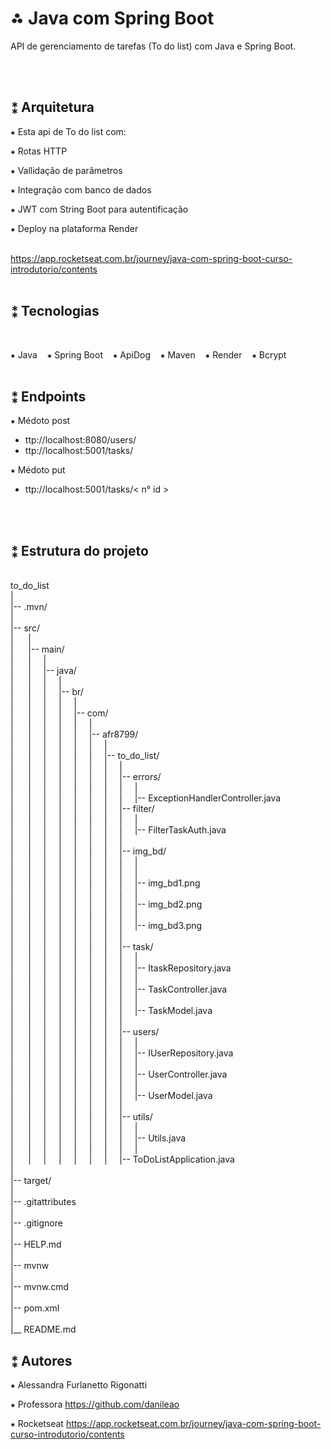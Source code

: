 # ⁂ Java com Spring Boot

API de gerenciamento de tarefas (To do list) com Java e Spring Boot.

<br>
<br>

## ⁑ Arquitetura


⁕ Esta api de To do list com:

⁕ Rotas HTTP

⁕ Vallidação de parâmetros

⁕ Integração com banco de dados

⁕ JWT com String Boot para autentificação

⁕ Deploy na plataforma Render


<br>https://app.rocketseat.com.br/journey/java-com-spring-boot-curso-introdutorio/contents
<br>
<br>

## ⁑ Tecnologias
<br>

⁕ Java&nbsp;&nbsp;&nbsp;&nbsp;⁕ Spring Boot&nbsp;&nbsp;&nbsp;&nbsp;⁕ ApiDog&nbsp;&nbsp;&nbsp;&nbsp;⁕ Maven&nbsp;&nbsp;&nbsp;&nbsp;⁕ Render&nbsp;&nbsp;&nbsp;&nbsp;⁕ Bcrypt
<br>
<br>

## ⁑ Endpoints 

⁕ Médoto post

- ttp://localhost:8080/users/
- ttp://localhost:5001/tasks/

⁕ Médoto put

- ttp://localhost:5001/tasks/< n° id >
<br>
<br>

## ⁑ Estrutura do projeto

<br>to_do_list
<br>|
<br>|-- .mvn/
<br>|
<br>|-- src/
<br>|&nbsp;&nbsp;&nbsp;&nbsp;&nbsp;&nbsp;|
<br>|&nbsp;&nbsp;&nbsp;&nbsp;&nbsp;&nbsp;|-- main/
<br>|&nbsp;&nbsp;&nbsp;&nbsp;&nbsp;&nbsp;|&nbsp;&nbsp;&nbsp;&nbsp;&nbsp;|
<br>|&nbsp;&nbsp;&nbsp;&nbsp;&nbsp;&nbsp;|&nbsp;&nbsp;&nbsp;&nbsp;&nbsp;|-- java/
<br>|&nbsp;&nbsp;&nbsp;&nbsp;&nbsp;&nbsp;|&nbsp;&nbsp;&nbsp;&nbsp;&nbsp;|&nbsp;&nbsp;&nbsp;&nbsp;&nbsp;|
<br>|&nbsp;&nbsp;&nbsp;&nbsp;&nbsp;&nbsp;|&nbsp;&nbsp;&nbsp;&nbsp;&nbsp;|&nbsp;&nbsp;&nbsp;&nbsp;&nbsp;|-- br/
<br>|&nbsp;&nbsp;&nbsp;&nbsp;&nbsp;&nbsp;|&nbsp;&nbsp;&nbsp;&nbsp;&nbsp;|&nbsp;&nbsp;&nbsp;&nbsp;&nbsp;|&nbsp;&nbsp;&nbsp;&nbsp;&nbsp;|
<br>|&nbsp;&nbsp;&nbsp;&nbsp;&nbsp;&nbsp;|&nbsp;&nbsp;&nbsp;&nbsp;&nbsp;|&nbsp;&nbsp;&nbsp;&nbsp;&nbsp;|&nbsp;&nbsp;&nbsp;&nbsp;&nbsp;|-- com/
<br>|&nbsp;&nbsp;&nbsp;&nbsp;&nbsp;&nbsp;|&nbsp;&nbsp;&nbsp;&nbsp;&nbsp;|&nbsp;&nbsp;&nbsp;&nbsp;&nbsp;|&nbsp;&nbsp;&nbsp;&nbsp;&nbsp;|&nbsp;&nbsp;&nbsp;&nbsp;&nbsp;|
<br>|&nbsp;&nbsp;&nbsp;&nbsp;&nbsp;&nbsp;|&nbsp;&nbsp;&nbsp;&nbsp;&nbsp;|&nbsp;&nbsp;&nbsp;&nbsp;&nbsp;|&nbsp;&nbsp;&nbsp;&nbsp;&nbsp;|&nbsp;&nbsp;&nbsp;&nbsp;&nbsp;|-- afr8799/
<br>|&nbsp;&nbsp;&nbsp;&nbsp;&nbsp;&nbsp;|&nbsp;&nbsp;&nbsp;&nbsp;&nbsp;|&nbsp;&nbsp;&nbsp;&nbsp;&nbsp;|&nbsp;&nbsp;&nbsp;&nbsp;&nbsp;|&nbsp;&nbsp;&nbsp;&nbsp;&nbsp;|&nbsp;&nbsp;&nbsp;&nbsp;&nbsp;|
<br>|&nbsp;&nbsp;&nbsp;&nbsp;&nbsp;&nbsp;|&nbsp;&nbsp;&nbsp;&nbsp;&nbsp;|&nbsp;&nbsp;&nbsp;&nbsp;&nbsp;|&nbsp;&nbsp;&nbsp;&nbsp;&nbsp;|&nbsp;&nbsp;&nbsp;&nbsp;&nbsp;|&nbsp;&nbsp;&nbsp;&nbsp;&nbsp;|-- to_do_list/
<br>|&nbsp;&nbsp;&nbsp;&nbsp;&nbsp;&nbsp;|&nbsp;&nbsp;&nbsp;&nbsp;&nbsp;|&nbsp;&nbsp;&nbsp;&nbsp;&nbsp;|&nbsp;&nbsp;&nbsp;&nbsp;&nbsp;|&nbsp;&nbsp;&nbsp;&nbsp;&nbsp;|&nbsp;&nbsp;&nbsp;&nbsp;&nbsp;|&nbsp;&nbsp;&nbsp;&nbsp;&nbsp;|
<br>|&nbsp;&nbsp;&nbsp;&nbsp;&nbsp;&nbsp;|&nbsp;&nbsp;&nbsp;&nbsp;&nbsp;|&nbsp;&nbsp;&nbsp;&nbsp;&nbsp;|&nbsp;&nbsp;&nbsp;&nbsp;&nbsp;|&nbsp;&nbsp;&nbsp;&nbsp;&nbsp;|&nbsp;&nbsp;&nbsp;&nbsp;&nbsp;|&nbsp;&nbsp;&nbsp;&nbsp;&nbsp;|-- errors/
<br>|&nbsp;&nbsp;&nbsp;&nbsp;&nbsp;&nbsp;|&nbsp;&nbsp;&nbsp;&nbsp;&nbsp;|&nbsp;&nbsp;&nbsp;&nbsp;&nbsp;|&nbsp;&nbsp;&nbsp;&nbsp;&nbsp;|&nbsp;&nbsp;&nbsp;&nbsp;&nbsp;|&nbsp;&nbsp;&nbsp;&nbsp;&nbsp;|&nbsp;&nbsp;&nbsp;&nbsp;&nbsp;|&nbsp;&nbsp;&nbsp;&nbsp;&nbsp;|
<br>|&nbsp;&nbsp;&nbsp;&nbsp;&nbsp;&nbsp;|&nbsp;&nbsp;&nbsp;&nbsp;&nbsp;|&nbsp;&nbsp;&nbsp;&nbsp;&nbsp;|&nbsp;&nbsp;&nbsp;&nbsp;&nbsp;|&nbsp;&nbsp;&nbsp;&nbsp;&nbsp;|&nbsp;&nbsp;&nbsp;&nbsp;&nbsp;|&nbsp;&nbsp;&nbsp;&nbsp;&nbsp;|&nbsp;&nbsp;&nbsp;&nbsp;&nbsp;|-- ExceptionHandlerController.java
<br>|&nbsp;&nbsp;&nbsp;&nbsp;&nbsp;&nbsp;|&nbsp;&nbsp;&nbsp;&nbsp;&nbsp;|&nbsp;&nbsp;&nbsp;&nbsp;&nbsp;|&nbsp;&nbsp;&nbsp;&nbsp;&nbsp;|&nbsp;&nbsp;&nbsp;&nbsp;&nbsp;|&nbsp;&nbsp;&nbsp;&nbsp;&nbsp;|&nbsp;&nbsp;&nbsp;&nbsp;&nbsp;|-- filter/
<br>|&nbsp;&nbsp;&nbsp;&nbsp;&nbsp;&nbsp;|&nbsp;&nbsp;&nbsp;&nbsp;&nbsp;|&nbsp;&nbsp;&nbsp;&nbsp;&nbsp;|&nbsp;&nbsp;&nbsp;&nbsp;&nbsp;|&nbsp;&nbsp;&nbsp;&nbsp;&nbsp;|&nbsp;&nbsp;&nbsp;&nbsp;&nbsp;|&nbsp;&nbsp;&nbsp;&nbsp;&nbsp;|&nbsp;&nbsp;&nbsp;&nbsp;&nbsp;|
<br>|&nbsp;&nbsp;&nbsp;&nbsp;&nbsp;&nbsp;|&nbsp;&nbsp;&nbsp;&nbsp;&nbsp;|&nbsp;&nbsp;&nbsp;&nbsp;&nbsp;|&nbsp;&nbsp;&nbsp;&nbsp;&nbsp;|&nbsp;&nbsp;&nbsp;&nbsp;&nbsp;|&nbsp;&nbsp;&nbsp;&nbsp;&nbsp;|&nbsp;&nbsp;&nbsp;&nbsp;&nbsp;|&nbsp;&nbsp;&nbsp;&nbsp;&nbsp;|-- FilterTaskAuth.java
<br>|&nbsp;&nbsp;&nbsp;&nbsp;&nbsp;&nbsp;|&nbsp;&nbsp;&nbsp;&nbsp;&nbsp;|&nbsp;&nbsp;&nbsp;&nbsp;&nbsp;|&nbsp;&nbsp;&nbsp;&nbsp;&nbsp;|&nbsp;&nbsp;&nbsp;&nbsp;&nbsp;|&nbsp;&nbsp;&nbsp;&nbsp;&nbsp;|&nbsp;&nbsp;&nbsp;&nbsp;&nbsp;|
<br>|&nbsp;&nbsp;&nbsp;&nbsp;&nbsp;&nbsp;|&nbsp;&nbsp;&nbsp;&nbsp;&nbsp;|&nbsp;&nbsp;&nbsp;&nbsp;&nbsp;|&nbsp;&nbsp;&nbsp;&nbsp;&nbsp;|&nbsp;&nbsp;&nbsp;&nbsp;&nbsp;|&nbsp;&nbsp;&nbsp;&nbsp;&nbsp;|&nbsp;&nbsp;&nbsp;&nbsp;&nbsp;|-- img_bd/
<br>|&nbsp;&nbsp;&nbsp;&nbsp;&nbsp;&nbsp;|&nbsp;&nbsp;&nbsp;&nbsp;&nbsp;|&nbsp;&nbsp;&nbsp;&nbsp;&nbsp;|&nbsp;&nbsp;&nbsp;&nbsp;&nbsp;|&nbsp;&nbsp;&nbsp;&nbsp;&nbsp;|&nbsp;&nbsp;&nbsp;&nbsp;&nbsp;|&nbsp;&nbsp;&nbsp;&nbsp;&nbsp;|&nbsp;&nbsp;&nbsp;&nbsp;&nbsp;|
<br>|&nbsp;&nbsp;&nbsp;&nbsp;&nbsp;&nbsp;|&nbsp;&nbsp;&nbsp;&nbsp;&nbsp;|&nbsp;&nbsp;&nbsp;&nbsp;&nbsp;|&nbsp;&nbsp;&nbsp;&nbsp;&nbsp;|&nbsp;&nbsp;&nbsp;&nbsp;&nbsp;|&nbsp;&nbsp;&nbsp;&nbsp;&nbsp;|&nbsp;&nbsp;&nbsp;&nbsp;&nbsp;|&nbsp;&nbsp;&nbsp;&nbsp;&nbsp;|
<br>|&nbsp;&nbsp;&nbsp;&nbsp;&nbsp;&nbsp;|&nbsp;&nbsp;&nbsp;&nbsp;&nbsp;|&nbsp;&nbsp;&nbsp;&nbsp;&nbsp;|&nbsp;&nbsp;&nbsp;&nbsp;&nbsp;|&nbsp;&nbsp;&nbsp;&nbsp;&nbsp;|&nbsp;&nbsp;&nbsp;&nbsp;&nbsp;|&nbsp;&nbsp;&nbsp;&nbsp;&nbsp;|&nbsp;&nbsp;&nbsp;&nbsp;&nbsp;|-- img_bd1.png
<br>|&nbsp;&nbsp;&nbsp;&nbsp;&nbsp;&nbsp;|&nbsp;&nbsp;&nbsp;&nbsp;&nbsp;|&nbsp;&nbsp;&nbsp;&nbsp;&nbsp;|&nbsp;&nbsp;&nbsp;&nbsp;&nbsp;|&nbsp;&nbsp;&nbsp;&nbsp;&nbsp;|&nbsp;&nbsp;&nbsp;&nbsp;&nbsp;|&nbsp;&nbsp;&nbsp;&nbsp;&nbsp;|&nbsp;&nbsp;&nbsp;&nbsp;&nbsp;|
<br>|&nbsp;&nbsp;&nbsp;&nbsp;&nbsp;&nbsp;|&nbsp;&nbsp;&nbsp;&nbsp;&nbsp;|&nbsp;&nbsp;&nbsp;&nbsp;&nbsp;|&nbsp;&nbsp;&nbsp;&nbsp;&nbsp;|&nbsp;&nbsp;&nbsp;&nbsp;&nbsp;|&nbsp;&nbsp;&nbsp;&nbsp;&nbsp;|&nbsp;&nbsp;&nbsp;&nbsp;&nbsp;|&nbsp;&nbsp;&nbsp;&nbsp;&nbsp;|-- img_bd2.png
<br>|&nbsp;&nbsp;&nbsp;&nbsp;&nbsp;&nbsp;|&nbsp;&nbsp;&nbsp;&nbsp;&nbsp;|&nbsp;&nbsp;&nbsp;&nbsp;&nbsp;|&nbsp;&nbsp;&nbsp;&nbsp;&nbsp;|&nbsp;&nbsp;&nbsp;&nbsp;&nbsp;|&nbsp;&nbsp;&nbsp;&nbsp;&nbsp;|&nbsp;&nbsp;&nbsp;&nbsp;&nbsp;|&nbsp;&nbsp;&nbsp;&nbsp;&nbsp;|
<br>|&nbsp;&nbsp;&nbsp;&nbsp;&nbsp;&nbsp;|&nbsp;&nbsp;&nbsp;&nbsp;&nbsp;|&nbsp;&nbsp;&nbsp;&nbsp;&nbsp;|&nbsp;&nbsp;&nbsp;&nbsp;&nbsp;|&nbsp;&nbsp;&nbsp;&nbsp;&nbsp;|&nbsp;&nbsp;&nbsp;&nbsp;&nbsp;|&nbsp;&nbsp;&nbsp;&nbsp;&nbsp;|&nbsp;&nbsp;&nbsp;&nbsp;&nbsp;|-- img_bd3.png
<br>|&nbsp;&nbsp;&nbsp;&nbsp;&nbsp;&nbsp;|&nbsp;&nbsp;&nbsp;&nbsp;&nbsp;|&nbsp;&nbsp;&nbsp;&nbsp;&nbsp;|&nbsp;&nbsp;&nbsp;&nbsp;&nbsp;|&nbsp;&nbsp;&nbsp;&nbsp;&nbsp;|&nbsp;&nbsp;&nbsp;&nbsp;&nbsp;|&nbsp;&nbsp;&nbsp;&nbsp;&nbsp;|
<br>|&nbsp;&nbsp;&nbsp;&nbsp;&nbsp;&nbsp;|&nbsp;&nbsp;&nbsp;&nbsp;&nbsp;|&nbsp;&nbsp;&nbsp;&nbsp;&nbsp;|&nbsp;&nbsp;&nbsp;&nbsp;&nbsp;|&nbsp;&nbsp;&nbsp;&nbsp;&nbsp;|&nbsp;&nbsp;&nbsp;&nbsp;&nbsp;|&nbsp;&nbsp;&nbsp;&nbsp;&nbsp;|-- task/
<br>|&nbsp;&nbsp;&nbsp;&nbsp;&nbsp;&nbsp;|&nbsp;&nbsp;&nbsp;&nbsp;&nbsp;|&nbsp;&nbsp;&nbsp;&nbsp;&nbsp;|&nbsp;&nbsp;&nbsp;&nbsp;&nbsp;|&nbsp;&nbsp;&nbsp;&nbsp;&nbsp;|&nbsp;&nbsp;&nbsp;&nbsp;&nbsp;|&nbsp;&nbsp;&nbsp;&nbsp;&nbsp;|&nbsp;&nbsp;&nbsp;&nbsp;&nbsp;|
<br>|&nbsp;&nbsp;&nbsp;&nbsp;&nbsp;&nbsp;|&nbsp;&nbsp;&nbsp;&nbsp;&nbsp;|&nbsp;&nbsp;&nbsp;&nbsp;&nbsp;|&nbsp;&nbsp;&nbsp;&nbsp;&nbsp;|&nbsp;&nbsp;&nbsp;&nbsp;&nbsp;|&nbsp;&nbsp;&nbsp;&nbsp;&nbsp;|&nbsp;&nbsp;&nbsp;&nbsp;&nbsp;|&nbsp;&nbsp;&nbsp;&nbsp;&nbsp;|-- ItaskRepository.java
<br>|&nbsp;&nbsp;&nbsp;&nbsp;&nbsp;&nbsp;|&nbsp;&nbsp;&nbsp;&nbsp;&nbsp;|&nbsp;&nbsp;&nbsp;&nbsp;&nbsp;|&nbsp;&nbsp;&nbsp;&nbsp;&nbsp;|&nbsp;&nbsp;&nbsp;&nbsp;&nbsp;|&nbsp;&nbsp;&nbsp;&nbsp;&nbsp;|&nbsp;&nbsp;&nbsp;&nbsp;&nbsp;|&nbsp;&nbsp;&nbsp;&nbsp;&nbsp;|
<br>|&nbsp;&nbsp;&nbsp;&nbsp;&nbsp;&nbsp;|&nbsp;&nbsp;&nbsp;&nbsp;&nbsp;|&nbsp;&nbsp;&nbsp;&nbsp;&nbsp;|&nbsp;&nbsp;&nbsp;&nbsp;&nbsp;|&nbsp;&nbsp;&nbsp;&nbsp;&nbsp;|&nbsp;&nbsp;&nbsp;&nbsp;&nbsp;|&nbsp;&nbsp;&nbsp;&nbsp;&nbsp;|&nbsp;&nbsp;&nbsp;&nbsp;&nbsp;|-- TaskController.java
<br>|&nbsp;&nbsp;&nbsp;&nbsp;&nbsp;&nbsp;|&nbsp;&nbsp;&nbsp;&nbsp;&nbsp;|&nbsp;&nbsp;&nbsp;&nbsp;&nbsp;|&nbsp;&nbsp;&nbsp;&nbsp;&nbsp;|&nbsp;&nbsp;&nbsp;&nbsp;&nbsp;|&nbsp;&nbsp;&nbsp;&nbsp;&nbsp;|&nbsp;&nbsp;&nbsp;&nbsp;&nbsp;|&nbsp;&nbsp;&nbsp;&nbsp;&nbsp;|
<br>|&nbsp;&nbsp;&nbsp;&nbsp;&nbsp;&nbsp;|&nbsp;&nbsp;&nbsp;&nbsp;&nbsp;|&nbsp;&nbsp;&nbsp;&nbsp;&nbsp;|&nbsp;&nbsp;&nbsp;&nbsp;&nbsp;|&nbsp;&nbsp;&nbsp;&nbsp;&nbsp;|&nbsp;&nbsp;&nbsp;&nbsp;&nbsp;|&nbsp;&nbsp;&nbsp;&nbsp;&nbsp;|&nbsp;&nbsp;&nbsp;&nbsp;&nbsp;|-- TaskModel.java
<br>|&nbsp;&nbsp;&nbsp;&nbsp;&nbsp;&nbsp;|&nbsp;&nbsp;&nbsp;&nbsp;&nbsp;|&nbsp;&nbsp;&nbsp;&nbsp;&nbsp;|&nbsp;&nbsp;&nbsp;&nbsp;&nbsp;|&nbsp;&nbsp;&nbsp;&nbsp;&nbsp;|&nbsp;&nbsp;&nbsp;&nbsp;&nbsp;|&nbsp;&nbsp;&nbsp;&nbsp;&nbsp;|
<br>|&nbsp;&nbsp;&nbsp;&nbsp;&nbsp;&nbsp;|&nbsp;&nbsp;&nbsp;&nbsp;&nbsp;|&nbsp;&nbsp;&nbsp;&nbsp;&nbsp;|&nbsp;&nbsp;&nbsp;&nbsp;&nbsp;|&nbsp;&nbsp;&nbsp;&nbsp;&nbsp;|&nbsp;&nbsp;&nbsp;&nbsp;&nbsp;|&nbsp;&nbsp;&nbsp;&nbsp;&nbsp;|-- users/
<br>|&nbsp;&nbsp;&nbsp;&nbsp;&nbsp;&nbsp;|&nbsp;&nbsp;&nbsp;&nbsp;&nbsp;|&nbsp;&nbsp;&nbsp;&nbsp;&nbsp;|&nbsp;&nbsp;&nbsp;&nbsp;&nbsp;|&nbsp;&nbsp;&nbsp;&nbsp;&nbsp;|&nbsp;&nbsp;&nbsp;&nbsp;&nbsp;|&nbsp;&nbsp;&nbsp;&nbsp;&nbsp;|&nbsp;&nbsp;&nbsp;&nbsp;&nbsp;|
<br>|&nbsp;&nbsp;&nbsp;&nbsp;&nbsp;&nbsp;|&nbsp;&nbsp;&nbsp;&nbsp;&nbsp;|&nbsp;&nbsp;&nbsp;&nbsp;&nbsp;|&nbsp;&nbsp;&nbsp;&nbsp;&nbsp;|&nbsp;&nbsp;&nbsp;&nbsp;&nbsp;|&nbsp;&nbsp;&nbsp;&nbsp;&nbsp;|&nbsp;&nbsp;&nbsp;&nbsp;&nbsp;|&nbsp;&nbsp;&nbsp;&nbsp;&nbsp;|-- IUserRepository.java
<br>|&nbsp;&nbsp;&nbsp;&nbsp;&nbsp;&nbsp;|&nbsp;&nbsp;&nbsp;&nbsp;&nbsp;|&nbsp;&nbsp;&nbsp;&nbsp;&nbsp;|&nbsp;&nbsp;&nbsp;&nbsp;&nbsp;|&nbsp;&nbsp;&nbsp;&nbsp;&nbsp;|&nbsp;&nbsp;&nbsp;&nbsp;&nbsp;|&nbsp;&nbsp;&nbsp;&nbsp;&nbsp;|&nbsp;&nbsp;&nbsp;&nbsp;&nbsp;|
<br>|&nbsp;&nbsp;&nbsp;&nbsp;&nbsp;&nbsp;|&nbsp;&nbsp;&nbsp;&nbsp;&nbsp;|&nbsp;&nbsp;&nbsp;&nbsp;&nbsp;|&nbsp;&nbsp;&nbsp;&nbsp;&nbsp;|&nbsp;&nbsp;&nbsp;&nbsp;&nbsp;|&nbsp;&nbsp;&nbsp;&nbsp;&nbsp;|&nbsp;&nbsp;&nbsp;&nbsp;&nbsp;|&nbsp;&nbsp;&nbsp;&nbsp;&nbsp;|-- UserController.java
<br>|&nbsp;&nbsp;&nbsp;&nbsp;&nbsp;&nbsp;|&nbsp;&nbsp;&nbsp;&nbsp;&nbsp;|&nbsp;&nbsp;&nbsp;&nbsp;&nbsp;|&nbsp;&nbsp;&nbsp;&nbsp;&nbsp;|&nbsp;&nbsp;&nbsp;&nbsp;&nbsp;|&nbsp;&nbsp;&nbsp;&nbsp;&nbsp;|&nbsp;&nbsp;&nbsp;&nbsp;&nbsp;|&nbsp;&nbsp;&nbsp;&nbsp;&nbsp;|
<br>|&nbsp;&nbsp;&nbsp;&nbsp;&nbsp;&nbsp;|&nbsp;&nbsp;&nbsp;&nbsp;&nbsp;|&nbsp;&nbsp;&nbsp;&nbsp;&nbsp;|&nbsp;&nbsp;&nbsp;&nbsp;&nbsp;|&nbsp;&nbsp;&nbsp;&nbsp;&nbsp;|&nbsp;&nbsp;&nbsp;&nbsp;&nbsp;|&nbsp;&nbsp;&nbsp;&nbsp;&nbsp;|&nbsp;&nbsp;&nbsp;&nbsp;&nbsp;|-- UserModel.java
<br>|&nbsp;&nbsp;&nbsp;&nbsp;&nbsp;&nbsp;|&nbsp;&nbsp;&nbsp;&nbsp;&nbsp;|&nbsp;&nbsp;&nbsp;&nbsp;&nbsp;|&nbsp;&nbsp;&nbsp;&nbsp;&nbsp;|&nbsp;&nbsp;&nbsp;&nbsp;&nbsp;|&nbsp;&nbsp;&nbsp;&nbsp;&nbsp;|&nbsp;&nbsp;&nbsp;&nbsp;&nbsp;|
<br>|&nbsp;&nbsp;&nbsp;&nbsp;&nbsp;&nbsp;|&nbsp;&nbsp;&nbsp;&nbsp;&nbsp;|&nbsp;&nbsp;&nbsp;&nbsp;&nbsp;|&nbsp;&nbsp;&nbsp;&nbsp;&nbsp;|&nbsp;&nbsp;&nbsp;&nbsp;&nbsp;|&nbsp;&nbsp;&nbsp;&nbsp;&nbsp;|&nbsp;&nbsp;&nbsp;&nbsp;&nbsp;|-- utils/
<br>|&nbsp;&nbsp;&nbsp;&nbsp;&nbsp;&nbsp;|&nbsp;&nbsp;&nbsp;&nbsp;&nbsp;|&nbsp;&nbsp;&nbsp;&nbsp;&nbsp;|&nbsp;&nbsp;&nbsp;&nbsp;&nbsp;|&nbsp;&nbsp;&nbsp;&nbsp;&nbsp;|&nbsp;&nbsp;&nbsp;&nbsp;&nbsp;|&nbsp;&nbsp;&nbsp;&nbsp;&nbsp;|&nbsp;&nbsp;&nbsp;&nbsp;&nbsp;|
<br>|&nbsp;&nbsp;&nbsp;&nbsp;&nbsp;&nbsp;|&nbsp;&nbsp;&nbsp;&nbsp;&nbsp;|&nbsp;&nbsp;&nbsp;&nbsp;&nbsp;|&nbsp;&nbsp;&nbsp;&nbsp;&nbsp;|&nbsp;&nbsp;&nbsp;&nbsp;&nbsp;|&nbsp;&nbsp;&nbsp;&nbsp;&nbsp;|&nbsp;&nbsp;&nbsp;&nbsp;&nbsp;|&nbsp;&nbsp;&nbsp;&nbsp;&nbsp;|-- Utils.java
<br>|&nbsp;&nbsp;&nbsp;&nbsp;&nbsp;&nbsp;|&nbsp;&nbsp;&nbsp;&nbsp;&nbsp;|&nbsp;&nbsp;&nbsp;&nbsp;&nbsp;|&nbsp;&nbsp;&nbsp;&nbsp;&nbsp;|&nbsp;&nbsp;&nbsp;&nbsp;&nbsp;|&nbsp;&nbsp;&nbsp;&nbsp;&nbsp;|&nbsp;&nbsp;&nbsp;&nbsp;&nbsp;|&nbsp;&nbsp;&nbsp;&nbsp;&nbsp;|
<br>|&nbsp;&nbsp;&nbsp;&nbsp;&nbsp;&nbsp;|&nbsp;&nbsp;&nbsp;&nbsp;&nbsp;|&nbsp;&nbsp;&nbsp;&nbsp;&nbsp;|&nbsp;&nbsp;&nbsp;&nbsp;&nbsp;|&nbsp;&nbsp;&nbsp;&nbsp;&nbsp;|&nbsp;&nbsp;&nbsp;&nbsp;&nbsp;|&nbsp;&nbsp;&nbsp;&nbsp;&nbsp;|-- ToDoListApplication.java
<br>|
<br>|-- target/
<br>|
<br>|-- .gitattributes
<br>|
<br>|-- .gitignore
<br>|
<br>|-- HELP.md
<br>|
<br>|-- mvnw
<br>|
<br>|-- mvnw.cmd
<br>|
<br>|-- pom.xml
<br>|
<br>|__ README.md



## ⁑ Autores

⁕ Alessandra Furlanetto Rigonatti

⁕ Professora https://github.com/danileao

⁕ Rocketseat https://app.rocketseat.com.br/journey/java-com-spring-boot-curso-introdutorio/contents
